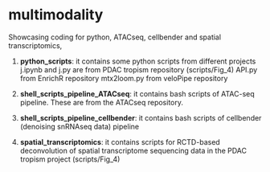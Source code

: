 # multimodality
Showcasing coding for python, ATACseq, cellbender and spatial transcriptomics, 

1) **python_scripts**: it contains some python scripts from different projects
	j.ipynb and j.py are from PDAC tropism repository (scripts/Fig_4)
	API.py from EnrichR repository
	mtx2loom.py from veloPipe repository

2) **shell_scripts_pipeline_ATACseq**: it contains bash scripts of ATAC-seq pipeline. These are from the ATACseq repository.

3) **shell_scripts_pipeline_cellbender**: it contains bash scripts of cellbender (denoising snRNAseq data) pipeline

4) **spatial_transcriptomics**: it contains scripts for RCTD-based deconvolution of spatial transcriptome sequencing data in the PDAC tropism project (scripts/Fig_4)
